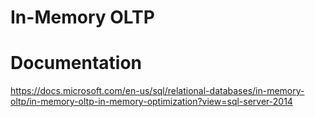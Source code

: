 # In-Memory OLTP



# Documentation

https://docs.microsoft.com/en-us/sql/relational-databases/in-memory-oltp/in-memory-oltp-in-memory-optimization?view=sql-server-2014